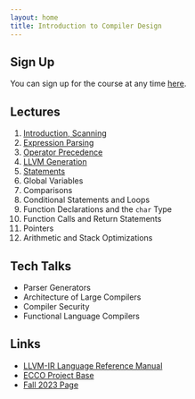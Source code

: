 ```yaml
---
layout: home
title: Introduction to Compiler Design
---
```


## Sign Up

You can sign up for the course at any time [here]({{site.url}}/signup/).

## Lectures

1. [Introduction, Scanning]({{site.url}}/lectures/01/)
2. [Expression Parsing]({{site.url}}/lectures/02/)
3. [Operator Precedence]({{site.url}}/lectures/03/)
4. [LLVM Generation]({{site.url}}/lectures/04/)
5. [Statements]({{site.url}}/lectures/05/)
6. Global Variables
7. Comparisons
8. Conditional Statements and Loops
9. Function Declarations and the `char` Type
10. Function Calls and Return Statements
11. Pointers
12. Arithmetic and Stack Optimizations

## Tech Talks

- Parser Generators
- Architecture of Large Compilers
- Compiler Security
- Functional Language Compilers

## Links

- [LLVM-IR Language Reference Manual](https://llvm.org/docs/LangRef.html)
- [ECCO Project Base](https://github.com/CharlesAverill/ECCO)
- [Fall 2023 Page](https://seashell.charles.systems/teaching/ICD)